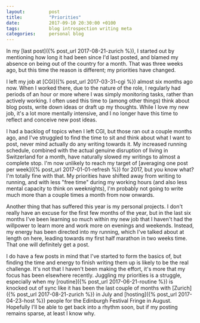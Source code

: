 ```yaml
---
layout:         post
title:          "Priorities"
date:           2017-09-10 20:30:00 +0100
tags:           blog introspection writing meta
categories:     personal blog
---
```


In my [last post]({% post_url 2017-08-21-zurich %}), I started out by mentioning how long it had been since I'd last posted, and blamed my absence on being out of the country for a month. That was three weeks ago, but this time the reason is different; my priorities have changed.

<!-- Read More -->

I left my job at [CGI]({% post_url 2017-03-31-cgi %}) almost six months ago now. When I worked there, due to the nature of the role, I regularly had periods of an hour or more where I was simply monitoring tasks, rather than actively working. I often used this time to (among other things) think about blog posts, write down ideas or draft up my thoughts. While I love my new job, it's a lot more mentally intensive, and I no longer have this time to reflect and conceive new post ideas.

I had a backlog of topics when I left CGI, but those ran out a couple months ago, and I've struggled to find the time to sit and think about what I want to post, never mind actually do any writing towards it. My increased running schedule, combined with the actual genuine disruption of living in Switzerland for a month, have naturally slowed my writings to almost a complete stop. I'm now unlikely to reach my target of [averaging one post per week]({% post_url 2017-01-01-refresh %}) for 2017, but you know what? I'm totally fine with that. My priorities have shifted away from writing to running, and with less "free time" during my working hours (and also less mental capacity to think on weeknights), I'm probably not going to write much more than a couple times a month from now onwards.

Another thing that has suffered this year is my personal projects. I don't really have an excuse for the first few months of the year, but in the last six months I've been learning so much within my new job that I haven't had the willpower to learn more and work more on evenings and weekends. Instead, my energy has been directed into my running, which I've talked about at length on here, leading towards my first half marathon in two weeks time. That one will definitely get a post.

I do have a few posts in mind that I've started to form the basics of, but finding the time and energy to finish writing them up is likely to be the real challenge. It's not that I haven't been making the effort, it's more that my focus has been elsewhere recently. Juggling my priorities is a struggle, especially when my [routine]({% post_url 2017-06-21-routine %}) is knocked out of sync like it has been the last couple of months with [Zurich]({% post_url 2017-08-21-zurich %}) in July and [hosting]({% post_url 2017-04-23-host %}) people for the Edinburgh Festival Fringe in August. Hopefully I'll be able to get back into a rhythm soon, but if my posting remains sparse, at least I know why.